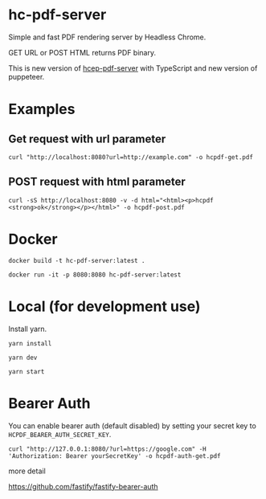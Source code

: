 # hc-pdf-server

Simple and fast PDF rendering server by Headless Chrome.

GET URL or POST HTML returns PDF binary.

This is new version of [hcep-pdf-server](https://github.com/uyamazak/hcep-pdf-server/) with TypeScript and new version of puppeteer.


# Examples

## Get request with url parameter

```curl "http://localhost:8080?url=http://example.com" -o hcpdf-get.pdf```


## POST request with html parameter
```curl -sS http://localhost:8080 -v -d html="<html><p>hcpdf <strong>ok</strong></p></html>" -o hcpdf-post.pdf```



# Docker

```
docker build -t hc-pdf-server:latest .
```

```
docker run -it -p 8080:8080 hc-pdf-server:latest
```

# Local (for development use)
Install yarn.

```
yarn install
```

```
yarn dev
```

```
yarn start
```

# Bearer Auth
You can enable bearer auth (default disabled) by setting your secret key to `HCPDF_BEARER_AUTH_SECRET_KEY`.

```
curl "http://127.0.0.1:8080/?url=https://google.com" -H 'Authorization: Bearer yourSecretKey' -o hcpdf-auth-get.pdf
```

more detail

https://github.com/fastify/fastify-bearer-auth
